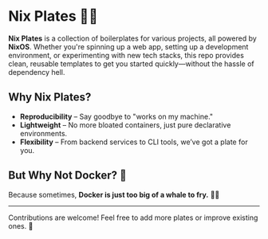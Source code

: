 # Nix Plates 🧪✨

**Nix Plates** is a collection of boilerplates for various projects, all powered by **NixOS**. Whether you're spinning up a web app, setting up a development environment, or experimenting with new tech stacks, this repo provides clean, reusable templates to get you started quickly—without the hassle of dependency hell.

## Why Nix Plates?
- **Reproducibility** – Say goodbye to "works on my machine."
- **Lightweight** – No more bloated containers, just pure declarative environments.
- **Flexibility** – From backend services to CLI tools, we’ve got a plate for you.

## But Why Not Docker? 🐳
Because sometimes, **Docker is just too big of a whale to fry.** 🐋🔥

---

Contributions are welcome! Feel free to add more plates or improve existing ones. 🚀
